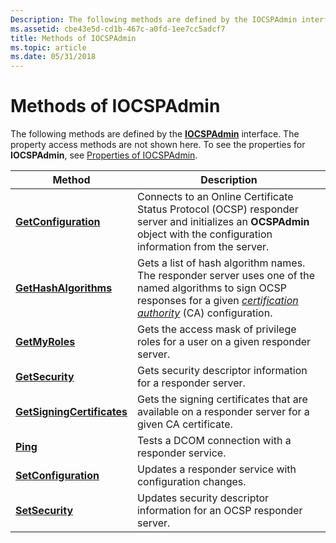 ```yaml
---
Description: The following methods are defined by the IOCSPAdmin interface. The property access methods are not shown here. To see the properties for IOCSPAdmin, see Properties of IOCSPAdmin.
ms.assetid: cbe43e5d-cd1b-467c-a0fd-1ee7cc5adcf7
title: Methods of IOCSPAdmin
ms.topic: article
ms.date: 05/31/2018
---
```


# Methods of IOCSPAdmin

The following methods are defined by the [**IOCSPAdmin**](/windows/desktop/api/certadm/nn-certadm-iocspadmin) interface. The property access methods are not shown here. To see the properties for **IOCSPAdmin**, see [Properties of IOCSPAdmin](properties-of-iocspadmin.md).



| Method                                                              | Description                                                                                                                                                                                                                                                               |
|---------------------------------------------------------------------|---------------------------------------------------------------------------------------------------------------------------------------------------------------------------------------------------------------------------------------------------------------------------|
| [**GetConfiguration**](/windows/desktop/api/Certadm/nf-certadm-iocspadmin-getconfiguration)      | Connects to an Online Certificate Status Protocol (OCSP) responder server and initializes an **OCSPAdmin** object with the configuration information from the server.                                                                                                     |
| [**GetHashAlgorithms**](/windows/desktop/api/Certadm/nf-certadm-iocspadmin-gethashalgorithms)           | Gets a list of hash algorithm names. The responder server uses one of the named algorithms to sign OCSP responses for a given [*certification authority*](https://msdn.microsoft.com/library/ms721572(v=VS.85).aspx) (CA) configuration. |
| [**GetMyRoles**](/windows/desktop/api/Certadm/nf-certadm-iocspadmin-getmyroles)                  | Gets the access mask of privilege roles for a user on a given responder server.                                                                                                                                                                                           |
| [**GetSecurity**](/windows/desktop/api/Certadm/nf-certadm-iocspadmin-getsecurity)                       | Gets security descriptor information for a responder server.                                                                                                                                                                                                              |
| [**GetSigningCertificates**](/windows/desktop/api/Certadm/nf-certadm-iocspadmin-getsigningcertificates) | Gets the signing certificates that are available on a responder server for a given CA certificate.                                                                                                                                                                        |
| [**Ping**](/windows/desktop/api/Certadm/nf-certadm-iocspadmin-ping)                                     | Tests a DCOM connection with a responder service.                                                                                                                                                                                                                         |
| [**SetConfiguration**](/windows/desktop/api/Certadm/nf-certadm-iocspadmin-setconfiguration)      | Updates a responder service with configuration changes.                                                                                                                                                                                                                   |
| [**SetSecurity**](/windows/desktop/api/Certadm/nf-certadm-iocspadmin-setsecurity)                       | Updates security descriptor information for an OCSP responder server.                                                                                                                                                                                                     |



 

 

 



